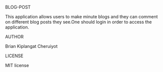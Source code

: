  BLOG-POST

This application allows users to make minute blogs and they can comment on different blog posts they see.One should login in order to access the application.

  AUTHOR

Brian Kiplangat Cheruiyot  

  LICENSE

MIT license  